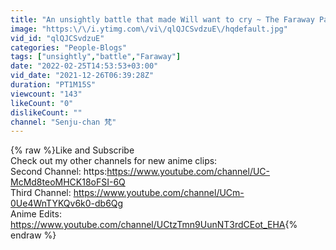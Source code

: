 ```yaml
---
title: "An unsightly battle that made Will want to cry ~ The Faraway Paladin ~"
image: "https:\/\/i.ytimg.com\/vi\/qlQJCSvdzuE\/hqdefault.jpg"
vid_id: "qlQJCSvdzuE"
categories: "People-Blogs"
tags: ["unsightly","battle","Faraway"]
date: "2022-02-25T14:53:53+03:00"
vid_date: "2021-12-26T06:39:28Z"
duration: "PT1M15S"
viewcount: "143"
likeCount: "0"
dislikeCount: ""
channel: "Senju-chan 梵"
---
```

{% raw %}Like and Subscribe<br />Check out my other channels for new anime clips:<br />Second Channel: https:<a rel="nofollow" target="blank" href="https://www.youtube.com/channel/UC-McMd8teoMHCK18oFSI-6Q">https://www.youtube.com/channel/UC-McMd8teoMHCK18oFSI-6Q</a><br />Third Channel: <a rel="nofollow" target="blank" href="https://www.youtube.com/channel/UCm-0Ue4WnTYKQv6k0-db6Qg">https://www.youtube.com/channel/UCm-0Ue4WnTYKQv6k0-db6Qg</a><br />Anime Edits: <a rel="nofollow" target="blank" href="https://www.youtube.com/channel/UCtzTmn9UunNT3rdCEot_EHA">https://www.youtube.com/channel/UCtzTmn9UunNT3rdCEot_EHA</a>{% endraw %}
